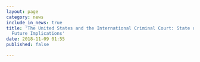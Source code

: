 ```yaml
---
layout: page
category: news
include_in_news: true
title: 'The United States and the International Criminal Court: State of Play and
  Future Implications'
date: 2018-11-09 01:55
published: false

---
```

